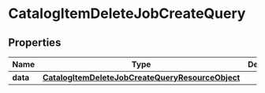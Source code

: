 # CatalogItemDeleteJobCreateQuery

## Properties
Name | Type | Description | Notes
------------ | ------------- | ------------- | -------------
**data** | [**CatalogItemDeleteJobCreateQueryResourceObject**](CatalogItemDeleteJobCreateQueryResourceObject.md) |  | 
